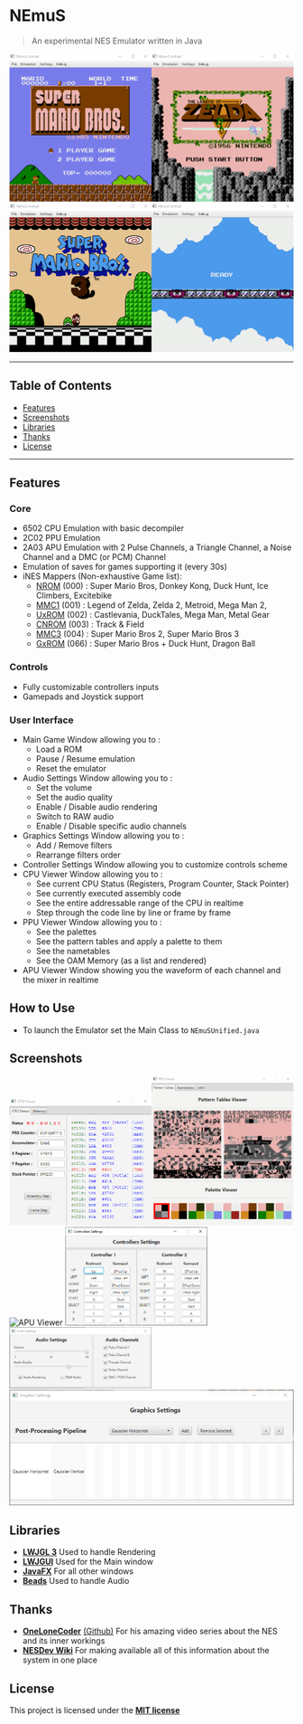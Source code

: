 # NEmuS

> An experimental NES Emulator written in Java

<img src="img/smb.gif" width="50%" alt="Super Mario Bros"><img src="img/zelda.gif" width="50%" alt="Legend of Zelda">
<img src="img/smb3.gif" width="50%" alt="Super Mario Bros 3"><img src="img/megaman.gif" width="50%" alt="Mega Man">

---

## Table of Contents

- [Features](#features)
- [Screenshots](#screenshots)
- [Libraries](#libraries)
- [Thanks](#thanks)
- [License](#license)

---

## Features
### Core
* 6502 CPU Emulation with basic decompiler
* 2C02 PPU Emulation
* 2A03 APU Emulation with 2 Pulse Channels, a Triangle Channel, a Noise Channel and a DMC (or PCM) Channel
* Emulation of saves for games supporting it (every 30s)
* iNES Mappers (Non-exhaustive Game list):
  - [NROM](https://wiki.nesdev.com/w/index.php/INES_Mapper_000) (000) : Super Mario Bros, Donkey Kong, Duck Hunt, Ice Climbers, Excitebike 
  - [MMC1](https://wiki.nesdev.com/w/index.php/INES_Mapper_001) (001) : Legend of Zelda, Zelda 2, Metroid, Mega Man 2, 
  - [UxROM](https://wiki.nesdev.com/w/index.php/INES_Mapper_002) (002) : Castlevania, DuckTales, Mega Man, Metal Gear
  - [CNROM](https://wiki.nesdev.com/w/index.php/INES_Mapper_003) (003) : Track & Field
  - [MMC3](https://wiki.nesdev.com/w/index.php/INES_Mapper_004) (004) : Super Mario Bros 2, Super Mario Bros 3
  - [GxROM](https://wiki.nesdev.com/w/index.php/INES_Mapper_066) (066) : Super Mario Bros + Duck Hunt, Dragon Ball
### Controls
* Fully customizable controllers inputs
* Gamepads and Joystick support
### User Interface
* Main Game Window allowing you to :
  - Load a ROM
  - Pause / Resume emulation
  - Reset the emulator
* Audio Settings Window allowing you to :
  - Set the volume
  - Set the audio quality
  - Enable / Disable audio rendering
  - Switch to RAW audio
  - Enable / Disable specific audio channels
* Graphics Settings Window allowing you to :
  - Add / Remove filters
  - Rearrange filters order
* Controller Settings Window allowing you to customize controls scheme
* CPU Viewer Window allowing you to :
  - See current CPU Status (Registers, Program Counter, Stack Pointer)
  - See currently executed assembly code
  - See the entire addressable range of the CPU in realtime
  - Step through the code line by line or frame by frame
* PPU Viewer Window allowing you to :
  - See the palettes
  - See the pattern tables and apply a palette to them
  - See the nametables
  - See the OAM Memory (as a list and rendered)
* APU Viewer Window showing you the waveform of each channel and the mixer in realtime

## How to Use
- To launch the Emulator set the Main Class to ```NEmuSUnified.java```

## Screenshots
<img src="img/cpu.gif" width="50%" alt="CPU Viewer"><img src="img/ppu.gif" width="50%" alt="PPU Viewer">
<img src="img/apu.gif" width="100%" alt="APU Viewer">
<img src="img/controls.png" width="50%" alt="Controls"><img src="img/audio.png" width="50%" alt="Audio">
<img src="img/graphics.png" width="100%" alt="Graphics">

## Libraries
- **[LWJGL 3](https://www.lwjgl.org/)** Used to handle Rendering 
- **[LWJGUI](https://github.com/orange451/LWJGUI)** Used for the Main window
- **[JavaFX](https://openjfx.io/)** For all other windows
- **[Beads](http://www.beadsproject.net/)** Used to handle Audio

## Thanks
- **[OneLoneCoder](https://www.youtube.com/channel/UC-yuWVUplUJZvieEligKBkA)** [(Github)](https://github.com/OneLoneCoder) For his amazing video series about the NES and its inner workings
- **[NESDev Wiki](https://wiki.nesdev.com/w/index.php/Nesdev_Wiki)** For making available all of this information about the system in one place

## License

This project is licensed under the **[MIT license](http://opensource.org/licenses/mit-license.php)**
